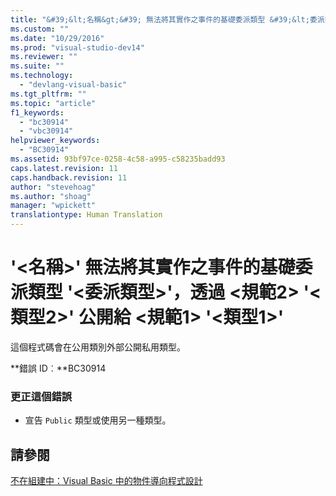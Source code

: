 ```yaml
---
title: "&#39;&lt;名稱&gt;&#39; 無法將其實作之事件的基礎委派類型 &#39;&lt;委派類型&gt;&#39;，透過 &lt;規範2&gt; &#39;&lt;類型2&gt;&#39; 公開給 &lt;規範1&gt; &#39;&lt;類型1&gt;&#39; | Microsoft Docs"
ms.custom: ""
ms.date: "10/29/2016"
ms.prod: "visual-studio-dev14"
ms.reviewer: ""
ms.suite: ""
ms.technology: 
  - "devlang-visual-basic"
ms.tgt_pltfrm: ""
ms.topic: "article"
f1_keywords: 
  - "bc30914"
  - "vbc30914"
helpviewer_keywords: 
  - "BC30914"
ms.assetid: 93bf97ce-0258-4c58-a995-c58235badd93
caps.latest.revision: 11
caps.handback.revision: 11
author: "stevehoag"
ms.author: "shoag"
manager: "wpickett"
translationtype: Human Translation
---
```

# &#39;&lt;名稱&gt;&#39; 無法將其實作之事件的基礎委派類型 &#39;&lt;委派類型&gt;&#39;，透過 &lt;規範2&gt; &#39;&lt;類型2&gt;&#39; 公開給 &lt;規範1&gt; &#39;&lt;類型1&gt;&#39;
這個程式碼會在公用類別外部公開私用類型。  
  
 **錯誤 ID︰**BC30914  
  
### 更正這個錯誤  
  
-   宣告 `Public` 類型或使用另一種類型。  
  
## 請參閱  
 [不在組建中：Visual Basic 中的物件導向程式設計](http://msdn.microsoft.com/zh-tw/691365cf-9547-4a8f-aaca-36aaf1e8911a)